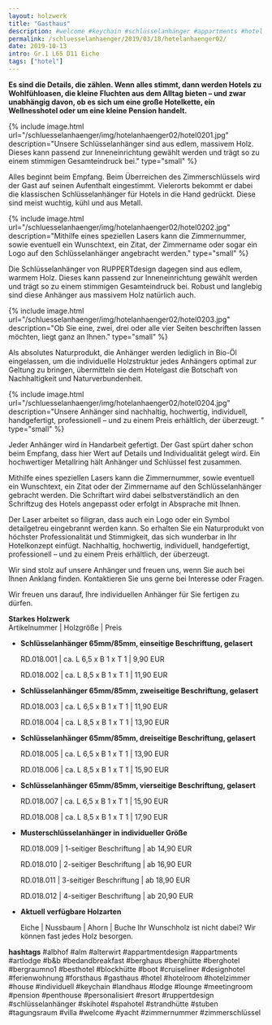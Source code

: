```yaml
---
layout: holzwerk
title: "Gasthaus"
description: #welcome #keychain #schlüsselanhänger #appartments #hotel #albhof #designhotel #hotelroom #resort #besthotel #ferienwohnung #pension #skihotel #spahotel #villa #lounge #penthouse #strandhütte #berghütte #blockhütte #lodge #b&b #forsthaus #berghaus #artlodge #alm #stuben #landhaus #alterwirt #bedandbreakfast #house #yacht #boot #cruiseliner #hotelzimmer #zimmerschlüssel #zimmernummer #appartmentdesign #individuell #personalisiert #ruppertdesign
permalink: /schluesselanhaenger/2019/03/18/hotelanhaenger02/
date: 2019-10-13
intro: Gr.1 L65 D11 Eiche
tags: ["hotel"]
---
```


**Es sind die Details, die zählen. Wenn alles stimmt, dann werden Hotels zu Wohlfühloasen,
die kleine Fluchten aus dem Alltag bieten – und zwar unabhängig davon,
ob es sich um eine große Hotelkette, ein Wellnesshotel oder um eine kleine Pension handelt.**

{% include image.html url="/schluesselanhaenger/img/hotelanhaenger02/hotel0201.jpg" description="Unsere Schlüsselanhänger sind aus edlem, massivem Holz. Dieses kann passend zur Inneneinrichtung gewählt werden und trägt so zu einem stimmigen Gesamteindruck bei." type="small" %}

Alles beginnt beim Empfang. Beim Überreichen des Zimmerschlüssels wird der Gast auf seinen Aufenthalt eingestimmt.
Vielerorts bekommt er dabei die klassischen Schlüsselanhänger für Hotels in die Hand gedrückt.
Diese sind meist wuchtig, kühl und aus Metall.

{% include image.html url="/schluesselanhaenger/img/hotelanhaenger02/hotel0202.jpg" description="Mithilfe eines speziellen Lasers kann die Zimmernummer, sowie eventuell ein Wunschtext, ein Zitat, der Zimmername oder sogar ein Logo auf den Schlüsselanhänger angebracht werden." type="small" %}

Die Schlüsselanhänger von RUPPERTdesign dagegen sind aus edlem, warmem Holz.
Dieses kann passend zur Inneneinrichtung gewählt werden und trägt so zu einem stimmigen Gesamteindruck bei.
Robust und langlebig sind diese Anhänger aus massivem Holz natürlich auch.

{% include image.html url="/schluesselanhaenger/img/hotelanhaenger02/hotel0203.jpg" description="Ob Sie eine, zwei, drei oder alle vier Seiten beschriften lassen möchten, liegt ganz an Ihnen." type="small" %}

Als absolutes Naturprodukt, die Anhänger werden lediglich in Bio-Öl eingelassen,
um die individuelle Holzstruktur jedes Anhängers optimal zur Geltung zu bringen,
übermitteln sie dem Hotelgast die Botschaft von Nachhaltigkeit und Naturverbundenheit.

{% include image.html url="/schluesselanhaenger/img/hotelanhaenger02/hotel0204.jpg" description="Unsere Anhänger sind nachhaltig, hochwertig, individuell, handgefertigt, professionell – und zu einem Preis erhältlich, der überzeugt. " type="small" %}

Jeder Anhänger wird in Handarbeit gefertigt. Der Gast spürt daher schon beim Empfang,
dass hier Wert auf Details und Individualität gelegt wird.
Ein hochwertiger Metallring hält Anhänger und Schlüssel fest zusammen.

Mithilfe eines speziellen Lasers kann die Zimmernummer, sowie eventuell ein Wunschtext,
ein Zitat oder der Zimmername auf den Schlüsselanhänger gebracht werden.
Die Schriftart wird dabei selbstverständlich an den Schriftzug des Hotels angepasst oder erfolgt in Absprache mit Ihnen.

Der Laser arbeitet so filigran, dass auch ein Logo oder ein Symbol detailgetreu eingebrannt werden kann.
So erhalten Sie ein Naturprodukt von höchster Professionalität und Stimmigkeit, das sich wunderbar in Ihr Hotelkonzept einfügt.
Nachhaltig, hochwertig, individuell, handgefertigt, professionell – und zu einem Preis erhältlich, der überzeugt.

Wir sind stolz auf unsere Anhänger und freuen uns, wenn Sie auch bei Ihnen Anklang finden.
Kontaktieren Sie uns gerne bei Interesse oder Fragen.

Wir freuen uns darauf, Ihre individuellen Anhänger für Sie fertigen zu dürfen.

**Starkes Holzwerk**  
Artikelnummer \| Holzgröße \| Preis

- **Schlüsselanhänger 65mm/85mm, einseitige Beschriftung, gelasert**

    RD.018.001  \| 	ca. L 6,5 x B 1 x T 1  \| 9,90 EUR

    RD.018.002  \| 	ca. L 8,5 x B 1 x T 1  \| 11,90 EUR

- **Schlüsselanhänger 65mm/85mm, zweiseitige Beschriftung, gelasert**

    RD.018.003  \| 	ca. L 6,5 x B 1 x T 1  \| 11,90 EUR

    RD.018.004  \| 	ca. L 8,5 x B 1 x T 1  \| 13,90 EUR

- **Schlüsselanhänger 65mm/85mm, dreiseitige Beschriftung, gelasert**

    RD.018.005  \| 	ca. L 6,5 x B 1 x T 1  \| 13,90 EUR

    RD.018.006  \| 	ca. L 8,5 x B 1 x T 1  \| 15,90 EUR

- **Schlüsselanhänger 65mm/85mm, vierseitige Beschriftung, gelasert**

    RD.018.007  \| 	ca. L 6,5 x B 1 x T 1  \| 15,90 EUR

    RD.018.008  \| 	ca. L 8,5 x B 1 x T 1  \| 17,90 EUR


- **Musterschlüsselanhänger in individueller Größe**

    RD.018.009  \| 	1-seitiger Beschriftung \| ab 14,90 EUR
    

  	RD.018.010  \| 	2-seitiger Beschriftung \| ab 16,90 EUR

    RD.018.011  \| 	3-seitiger Beschriftung \| ab 18,90 EUR

    RD.018.012  \| 	4-seitiger Beschriftung \| ab 20,90 EUR

- **Aktuell verfügbare Holzarten**

  Eiche \| Nussbaum \| Ahorn \| Buche
  Ihr Wunschholz ist nicht dabei?
  Wir können fast jedes Holz besorgen.

**hashtags**
#albhof
#alm
#alterwirt
#appartmentdesign
#appartments
#artlodge
#b&b
#bedandbreakfast
#berghaus
#berghütte
#berghotel
#bergraumno1
#besthotel
#blockhütte
#boot
#cruiseliner
#designhotel
#ferienwohnung
#forsthaus
#gasthaus
#hotel
#hotelroom
#hotelzimmer
#house
#individuell
#keychain
#landhaus
#lodge
#lounge
#meetingroom
#pension
#penthouse
#personalisiert
#resort
#ruppertdesign
#schlüsselanhänger
#skihotel
#spahotel
#strandhütte
#stuben
#tagungsraum
#villa
#welcome
#yacht
#zimmernummer
#zimmerschlüssel
